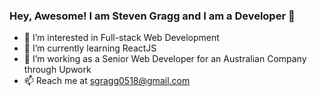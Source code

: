 ### Hey, Awesome! I am Steven Gragg and I am a Developer 👋

- 👀 I’m interested in Full-stack Web Development
- 🌱 I’m currently learning ReactJS
- 💞️ I’m working as a Senior Web Developer for an Australian Company through Upwork
- 📫 Reach me at sgragg0518@gmail.com

<!--
**stevengragg/stevengragg** is a ✨ _special_ ✨ repository because its `README.md` (this file) appears on your GitHub profile.

Here are some ideas to get you started:

- 🔭 I’m currently working on ...
- 🌱 I’m currently learning ...
- 👯 I’m looking to collaborate on ...
- 🤔 I’m looking for help with ...
- 💬 Ask me about ...
- 📫 How to reach me: ...
- 😄 Pronouns: ...
- ⚡ Fun fact: ...
-->
